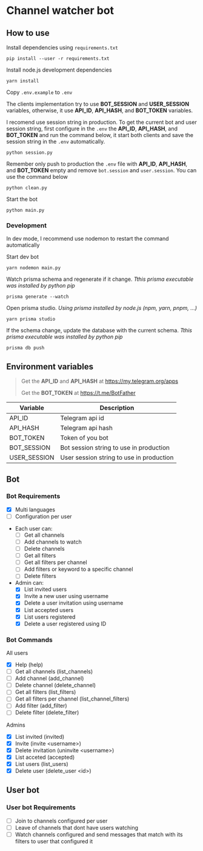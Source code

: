 # Channel watcher bot

## How to use

Install dependencies using `requirements.txt`

```shell
pip install --user -r requirements.txt
```

Install node.js development dependencies

```shell
yarn install
```

Copy `.env.example` to `.env`

The clients implementation try to use **BOT_SESSION** and **USER_SESSION** variables, otherwise, it use **API_ID**, **API_HASH**, and **BOT_TOKEN** variables.

I recomend use session string in production. To get the current bot and user session string, first configure in the `.env` the **API_ID**, **API_HASH**, and **BOT_TOKEN** and run the command below, it start both clients and save the session string in the `.env` automatically.

```shell
python session.py
```

Remember only push to production the `.env` file with **API_ID**, **API_HASH**, and **BOT_TOKEN** empty and remove `bot.session` and `user.session`. You can use the command below

```shell
python clean.py
```

Start the bot

```shell
python main.py
```

### Development

In dev mode, I recommend use nodemon to restart the command automatically

Start dev bot

```shell
yarn nodemon main.py
```

Watch prisma schema and regenerate if it change. _Tthis prisma executable was installed by python pip_

```shell
prisma generate --watch
```

Open prisma studio. _Using prisma installed by node.js (npm, yarn, pnpm, ...)_

```shell
yarn prisma studio
```

If the schema change, update the database with the current schema. _Tthis prisma executable was installed by python pip_

```shell
prisma db push
```

## Environment variables

> Get the **API_ID** and **API_HASH** at <https://my.telegram.org/apps>
>
> Get the **BOT_TOKEN** at <https://t.me/BotFather>

| Variable     | Description                              |
| ------------ | ---------------------------------------- |
| API_ID       | Telegram api id                          |
| API_HASH     | Telegram api hash                        |
| BOT_TOKEN    | Token of you bot                         |
| BOT_SESSION  | Bot session string to use in production  |
| USER_SESSION | User session string to use in production |

## Bot

### Bot Requirements

- [x] Multi languages
- [ ] Configuration per user
- Each user can:
  - [ ] Get all channels
  - [ ] Add channels to watch
  - [ ] Delete channels
  - [ ] Get all filters
  - [ ] Get all filters per channel
  - [ ] Add filters or keyword to a specific channel
  - [ ] Delete filters
- Admin can:
  - [x] List invited users
  - [x] Invite a new user using username
  - [x] Delete a user invitation using username
  - [x] List accepted users
  - [x] List users registered
  - [x] Delete a user registered using ID

### Bot Commands

All users

- [x] Help (help)
- [ ] Get all channels (list_channels)
- [ ] Add channel (add_channel)
- [ ] Delete channel (delete_channel)
- [ ] Get all filters (list_filters)
- [ ] Get all filters per channel (list_channel_filters)
- [ ] Add filter (add_filter)
- [ ] Delete filter (delete_filter)

Admins

- [x] List invited (invited)
- [x] Invite (invite \<username>)
- [x] Delete invitation (uninvite \<username>)
- [x] List acceted (accepted)
- [x] List users (list_users)
- [x] Delete user (delete_user \<id>)

## User bot

### User bot Requirements

- [ ] Join to channels configured per user
- [ ] Leave of channels that dont have users watching
- [ ] Watch channels configured and send messages that match with its filters to user that configured it
